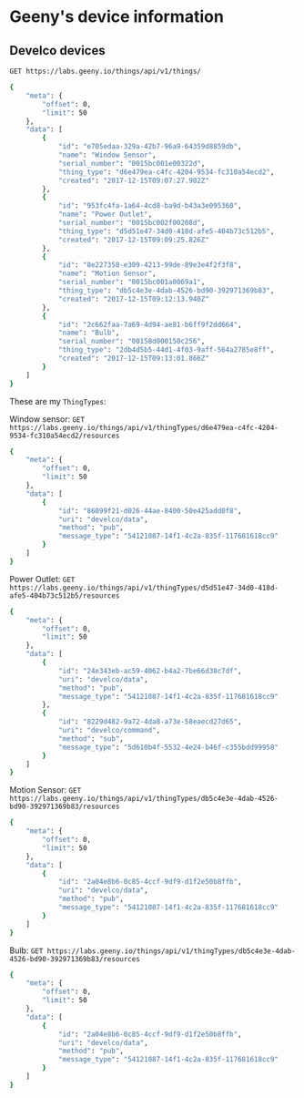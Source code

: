 # Geeny's device information

## Develco devices

`GET https://labs.geeny.io/things/api/v1/things/`

````bash
{
    "meta": {
        "offset": 0,
        "limit": 50
    },
    "data": [
        {
            "id": "e705edaa-329a-42b7-96a9-64359d8859db",
            "name": "Window Sensor",
            "serial_number": "0015bc001e00322d",
            "thing_type": "d6e479ea-c4fc-4204-9534-fc310a54ecd2",
            "created": "2017-12-15T09:07:27.902Z"
        },
        {
            "id": "953fc4fa-1a64-4cd8-ba9d-b43a3e095360",
            "name": "Power Outlet",
            "serial_number": "0015bc002f00208d",
            "thing_type": "d5d51e47-34d0-418d-afe5-404b73c512b5",
            "created": "2017-12-15T09:09:25.826Z"
        },
        {
            "id": "8e227358-e309-4213-99de-89e3e4f2f3f8",
            "name": "Motion Sensor",
            "serial_number": "0015bc001a0069a1",
            "thing_type": "db5c4e3e-4dab-4526-bd90-392971369b83",
            "created": "2017-12-15T09:12:13.940Z"
        },
        {
            "id": "2c662faa-7a69-4d94-ae81-b6ff9f2dd664",
            "name": "Bulb",
            "serial_number": "00158d000150c256",
            "thing_type": "2db4d5b5-44d1-4f03-9aff-564a2785e8ff",
            "created": "2017-12-15T09:13:01.866Z"
        }
    ]
}
````

These are my `ThingTypes`:

Window sensor:
`GET https://labs.geeny.io/things/api/v1/thingTypes/d6e479ea-c4fc-4204-9534-fc310a54ecd2/resources`
````bash
{
    "meta": {
        "offset": 0,
        "limit": 50
    },
    "data": [
        {
            "id": "86099f21-d026-44ae-8400-50e425add0f8",
            "uri": "develco/data",
            "method": "pub",
            "message_type": "54121087-14f1-4c2a-835f-117681618cc9"
        }
    ]
}
````

Power Outlet:
`GET https://labs.geeny.io/things/api/v1/thingTypes/d5d51e47-34d0-418d-afe5-404b73c512b5/resources`

````bash
{
    "meta": {
        "offset": 0,
        "limit": 50
    },
    "data": [
        {
            "id": "24e343eb-ac59-4062-b4a2-7be66d38c7df",
            "uri": "develco/data",
            "method": "pub",
            "message_type": "54121087-14f1-4c2a-835f-117681618cc9"
        },
        {
            "id": "8229d482-9a72-4da8-a73e-58eaecd27d65",
            "uri": "develco/command",
            "method": "sub",
            "message_type": "5d610b4f-5532-4e24-b46f-c355bdd99958"
        }
    ]
}
````

Motion Sensor:
`GET https://labs.geeny.io/things/api/v1/thingTypes/db5c4e3e-4dab-4526-bd90-392971369b83/resources`
````bash
{
    "meta": {
        "offset": 0,
        "limit": 50
    },
    "data": [
        {
            "id": "2a04e8b6-0c85-4ccf-9df9-d1f2e50b8ffb",
            "uri": "develco/data",
            "method": "pub",
            "message_type": "54121087-14f1-4c2a-835f-117681618cc9"
        }
    ]
}
````

Bulb:
`GET https://labs.geeny.io/things/api/v1/thingTypes/db5c4e3e-4dab-4526-bd90-392971369b83/resources`
````bash
{
    "meta": {
        "offset": 0,
        "limit": 50
    },
    "data": [
        {
            "id": "2a04e8b6-0c85-4ccf-9df9-d1f2e50b8ffb",
            "uri": "develco/data",
            "method": "pub",
            "message_type": "54121087-14f1-4c2a-835f-117681618cc9"
        }
    ]
}
````